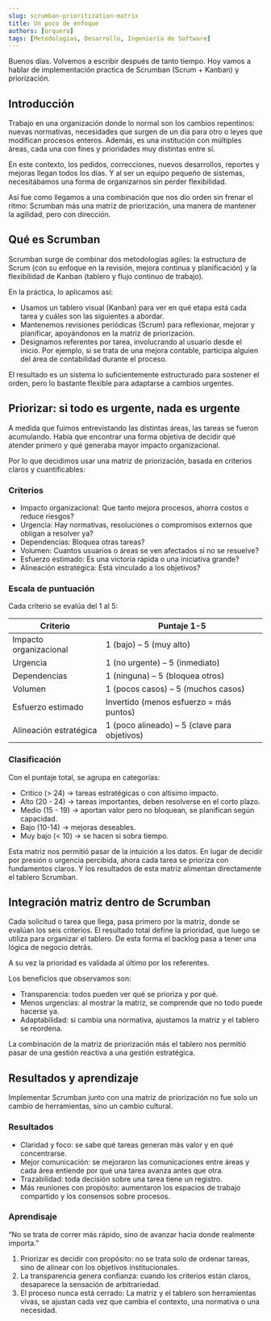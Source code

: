 ```yaml
---
slug: scrumban-prioritization-matrix
title: Un poco de enfoque
authors: [orquera]
tags: [Metodologías, Desarrollo, Ingeniería de Software]
---
```


Buenos días. Volvemos a escribir después de tanto tiempo. Hoy vamos a hablar de implementación practica de Scrumban (Scrum + Kanban) y priorización.

<!-- truncate -->

## Introducción

Trabajo en una organización donde lo normal son los cambios repentinos: nuevas normativas, necesidades que surgen de un día para otro o leyes que modifican procesos enteros.
Además, es una institución con múltiples áreas, cada una con fines y prioridades muy distintas entre sí.

En este contexto, los pedidos, correcciones, nuevos desarrollos, reportes y mejoras llegan todos los días.
Y al ser un equipo pequeño de sistemas, necesitábamos una forma de organizarnos sin perder flexibilidad.

Así fue como llegamos a una combinación que nos dio orden sin frenar el ritmo:
Scrumban más una matriz de priorización, una manera de mantener la agilidad, pero con dirección.

## Qué es Scrumban

Scrumban surge de combinar dos metodologías agiles: la estructura de Scrum (con su enfoque en la revisión, mejora continua y planificación) y la flexibilidad de Kanban (tablero y flujo continuo de trabajo).

En la práctica, lo aplicamos así:

- Usamos un tablero visual (Kanban) para ver en qué etapa está cada tarea y cuáles son las siguientes a abordar.
- Mantenemos revisiones periódicas (Scrum) para reflexionar, mejorar y planificar, apoyándonos en la matriz de priorización.
- Designamos referentes por tarea, involucrando al usuario desde el inicio. Por ejemplo, si se trata de una mejora contable, participa alguien del área de contabilidad durante el proceso.

El resultado es un sistema lo suficientemente estructurado para sostener el orden, pero lo bastante flexible para adaptarse a cambios urgentes.

## Priorizar: si todo es urgente, nada es urgente

A medida que fuimos entrevistando las distintas áreas, las tareas se fueron acumulando. Había que encontrar una forma objetiva de decidir qué atender primero y qué generaba mayor impacto organizacional.

Por lo que decidimos usar una matriz de priorización, basada en criterios claros y cuantificables:

### Criterios

- Impacto organizacional: Que tanto mejora procesos, ahorra costos o reduce riesgos?
- Urgencia: Hay normativas, resoluciones o compromisos externos que obligan a resolver ya?
- Dependencias: Bloquea otras tareas?
- Volumen: Cuantos usuarios o áreas se ven afectados si no se resuelve?
- Esfuerzo estimado: Es una victoria rápida o una iniciativa grande?
- Alineación estratégica: Está vinculado a los objetivos?

### Escala de puntuación

Cada criterio se evalúa del 1 al 5:

| Criterio               | Puntaje 1-5                                  |
| ---------------------- | -------------------------------------------- |
| Impacto organizacional | 1 (bajo) – 5 (muy alto)                      |
| Urgencia               | 1 (no urgente) – 5 (inmediato)               |
| Dependencias           | 1 (ninguna) – 5 (bloquea otros)              |
| Volumen                | 1 (pocos casos) – 5 (muchos casos)           |
| Esfuerzo estimado      | Invertido (menos esfuerzo = más puntos)      |
| Alineación estratégica | 1 (poco alineado) – 5 (clave para objetivos) |

### Clasificación

Con el puntaje total, se agrupa en categorías:

- Critico (> 24) -> tareas estratégicas o con altísimo impacto.
- Alto (20 - 24) -> tareas importantes, deben resolverse en el corto plazo.
- Medio (15 - 19) -> aportan valor pero no bloquean, se planifican según capacidad.
- Bajo (10-14) -> mejoras deseables.
- Muy bajo (< 10) -> se hacen si sobra tiempo.

Esta matriz nos permitió pasar de la intuición a los datos. En lugar de decidir por presión o urgencia percibida, ahora cada tarea se prioriza con fundamentos claros. Y los resultados de esta matriz alimentan directamente el tablero Scrumban.

## Integración matriz dentro de Scrumban

Cada solicitud o tarea que llega, pasa primero por la matriz, donde se evalúan los seis criterios. El resultado total define la prioridad, que luego se utiliza para organizar el tablero. De esta forma el backlog pasa a tener una lógica de negocio detrás.

A su vez la prioridad es validada al último por los referentes.

Los beneficios que observamos son:

- Transparencia: todos pueden ver qué se prioriza y por qué.
- Menos urgencias: al mostrar la matriz, se comprende que no todo puede hacerse ya.
- Adaptabilidad: si cambia una normativa, ajustamos la matriz y el tablero se reordena.

La combinación de la matriz de priorización más el tablero nos permitió pasar de una gestión reactiva a una gestión estratégica.

## Resultados y aprendizaje

Implementar Scrumban junto con una matriz de priorización no fue solo un cambio de herramientas, sino un cambio cultural.

### Resultados

- Claridad y foco: se sabe qué tareas generan más valor y en qué concentrarse.
- Mejor comunicación: se mejoraron las comunicaciones entre áreas y cada área entiende por qué una tarea avanza antes que otra.
- Trazabilidad: toda decisión sobre una tarea tiene un registro.
- Más reuniones con propósito: aumentaron los espacios de trabajo compartido y los consensos sobre procesos.

### Aprendisaje

“No se trata de correr más rápido, sino de avanzar hacia donde realmente importa.”

1. Priorizar es decidir con propósito: no se trata solo de ordenar tareas, sino de alinear con los objetivos institucionales.
2. La transparencia genera confianza: cuando los criterios están claros, desaparece la sensación de arbitrariedad.
3. El proceso nunca está cerrado: La matriz y el tablero son herramientas vivas, se ajustan cada vez que cambia el contexto, una normativa o una necesidad.
